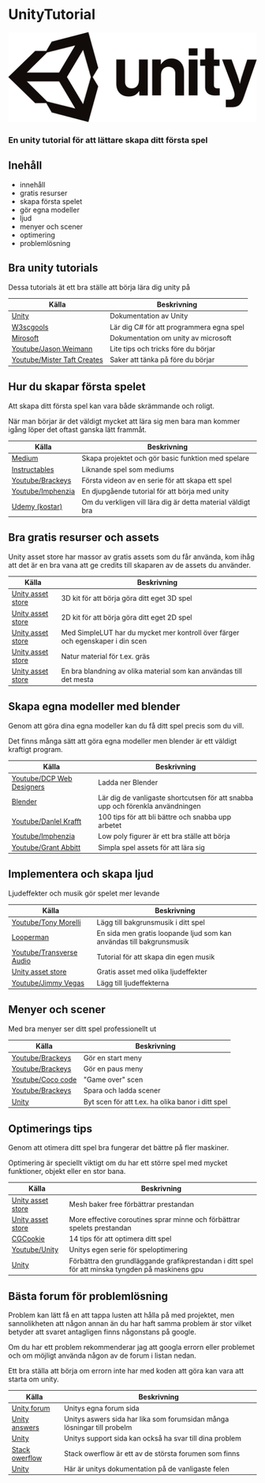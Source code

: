 # UnityTutorial
![Dokcer logo](/images/header.png)
### En unity tutorial för att lättare skapa ditt första spel

## Inehåll
- innehåll
- gratis resurser
- skapa första spelet
- gör egna modeller
- ljud
- menyer och scener
- optimering
- problemlösning

## Bra unity tutorials

Dessa tutorials ät ett bra ställe att börja lära dig unity på

| Källa       | Beskrivning |
| ----------- | ----------- |
| [Unity](https://unity.com/learn/get-started) | Dokumentation av Unity |
| [W3scgools](https://www.w3schools.com/cs/index.php) | Lär dig C# för att programmera egna spel |
| [Mirosoft](https://docs.microsoft.com/en-us/archive/msdn-magazine/2014/august/unity-developing-your-first-game-with-unity-and-csharp) | Dokumentation om unity av microsoft |
| [Youtube/Jason Weimann](https://www.youtube.com/watch?v=XN4tHXvB6D8) | Lite tips och tricks före du börjar |
| [Youtube/Mister Taft Creates](https://www.youtube.com/watch?v=JHxSTsJLdJU) | Saker att tänka på före du börjar |

## Hur du skapar första spelet

Att skapa ditt första spel kan vara både skrämmande och roligt.

När man börjar är det väldigt mycket att lära sig men bara man kommer igång löper det oftast ganska lätt frammåt.

| Källa       | Beskrivning |
| ----------- | ----------- |
| [Medium](https://medium.com/geekculture/create-your-first-game-in-unity-3d-cc9950c73a7f) | Skapa projektet och gör basic funktion med spelare |
| [Instructables](https://www.instructables.com/How-to-make-a-simple-game-in-Unity-3D/) | Liknande spel som mediums |
| [Youtube/Brackeys](https://www.youtube.com/watch?v=IlKaB1etrik) | Första videon av en serie för att skapa ett spel |
| [Youtube/Imphenzia](https://www.youtube.com/watch?v=pwZpJzpE2lQ) | En djupgående tutorial för att börja med unity |
| [Udemy (kostar)](https://www.udemy.com/course/introtounity/) | Om du verkligen vill lära dig är detta material väldigt bra |

## Bra gratis resurser och assets

Unity asset store har massor av gratis assets som du får använda, kom ihåg att det är en bra vana att ge credits till skaparen av de assets du använder.

| Källa       | Beskrivning |
| ----------- | ----------- |
| [Unity asset store](https://assetstore.unity.com/packages/templates/tutorials/3d-game-kit-115747) | 3D kit för att börja göra ditt eget 3D spel |
| [Unity asset store](https://assetstore.unity.com/packages/templates/tutorials/2d-game-kit-107098) | 2D kit för att börja göra ditt eget 2D spel |
| [Unity asset store](https://assetstore.unity.com/packages/vfx/shaders/fullscreen-camera-effects/simple-lut-adjuster-51762) | Med SimpleLUT har du mycket mer kontroll över färger och egenskaper i din scen |
| [Unity asset store](https://assetstore.unity.com/packages/2d/textures-materials/nature/nature-materials-vol-1-21113) | Natur material för t.ex. gräs |
| [Unity asset store](https://assetstore.unity.com/packages/2d/textures-materials/world-materials-free-150182) | En bra blandning av olika material som kan användas till det mesta |

## Skapa egna modeller med blender

Genom att göra dina egna modeller kan du få ditt spel precis som du vill.

Det finns många sätt att göra egna modeller men blender är ett väldigt kraftigt program.

| Källa       | Beskrivning |
| ----------- | ----------- |
| [Youtube/DCP Web Designers](https://www.youtube.com/watch?v=kfh3NlYEDDM) | Ladda ner Blender |
| [Blender](https://docs.blender.org/manual/en/latest/interface/keymap/introduction.html) | Lär dig de vanligaste shortcutsen för att snabba upp och förenkla användningen |
| [Youtube/Danlel Krafft](https://www.youtube.com/watch?v=_9dEqM3H31g) | 100 tips för att bli bättre och snabba upp arbetet |
| [Youtube/Imphenzia](https://www.youtube.com/watch?v=1jHUY3qoBu8) | Low poly figurer är ett bra ställe att börja |
| [Youtube/Grant Abbitt](https://www.youtube.com/watch?v=fEXDylc0Rgg) | Simpla spel assets för att lära sig |

## Implementera och skapa ljud

Ljudeffekter och musik gör spelet mer levande

| Källa       | Beskrivning |
| ----------- | ----------- |
| [Youtube/Tony Morelli](https://www.youtube.com/watch?v=eB3I4l0AED0) | Lägg till bakgrunsmusik i ditt spel |
| [Looperman](https://www.looperman.com/loops) | En sida men gratis loopande ljud som kan användas till bakgrunsmusik |
| [Youtube/Transverse Audio](https://www.youtube.com/watch?v=AheuOqlAMvA) | Tutorial för att skapa din egen musik |
| [Unity asset store](https://assetstore.unity.com/packages/audio/sound-fx/free-sound-effects-pack-155776) | Gratis asset med olika ljudeffekter |
| [Youtube/Jimmy Vegas](https://www.youtube.com/watch?v=JnbDxG04i7c) | Lägg till ljudeffekterna |

## Menyer och scener

Med bra menyer ser ditt spel professionellt ut

| Källa       | Beskrivning |
| ----------- | ----------- |
| [Youtube/Brackeys](https://www.youtube.com/watch?v=zc8ac_qUXQY&t=484s) | Gör en start meny |
| [Youtube/Brackeys](https://www.youtube.com/watch?v=JivuXdrIHK0) | Gör en paus meny |
| [Youtube/Coco code](https://www.youtube.com/watch?v=K4uOjb5p3Io) | "Game over" scen|
| [Youtube/Brackeys](https://www.youtube.com/watch?v=XOjd_qU2Ido) | Spara och ladda scener |
| [Unity](https://docs.unity3d.com/ScriptReference/SceneManagement.SceneManager.LoadScene.html) | Byt scen för att t.ex. ha olika banor i ditt spel |

## Optimerings tips

Genom att otimera ditt spel bra fungerar det bättre på fler maskiner.

Optimering är speciellt viktigt om du har ett större spel med mycket funktioner, objekt eller en stor bana.

| Källa       | Beskrivning |
| ----------- | ----------- |
| [Unity asset store](https://assetstore.unity.com/packages/tools/modeling/mesh-baker-free-31895) | Mesh baker free förbättrar prestandan |
| [Unity asset store](https://assetstore.unity.com/packages/tools/animation/more-effective-coroutines-free-54975) | More effective coroutines sprar minne och förbättrar spelets prestandan |
| [CGCookie](https://cgcookie.com/articles/maximizing-your-unity-games-performance) | 14 tips för att optimera ditt spel |
| [Youtube/Unity](https://www.youtube.com/watch?v=ZRDHEqy2uPI) | Unitys egen serie för speloptimering |
| [Unity](https://docs.unity3d.com/Manual/OptimizingGraphicsPerformance.html) | Förbättra den grundläggande grafikprestandan i ditt spel för att minska tyngden på maskinens gpu |

## Bästa forum för problemlösning

Problem kan lätt få en att tappa lusten att hålla på med projektet, men sannolikheten att någon annan än du har haft samma problem är stor vilket betyder att svaret antagligen finns någonstans på google.

Om du har ett problem rekommenderar jag att googla errorn eller problemet och om möjligt använda någon av de forum i listan nedan.

Ett bra ställa att börja om errorn inte har med koden att göra kan vara att starta om unity.

| Källa       | Beskrivning |
| ----------- | ----------- |
| [Unity forum](https://forum.unity.com) | Unitys egna forum sida |
| [Unity answers](https://answers.unity.com/index.html) | Unitys aswers sida har lika som forumsidan många lösningar till probelm |
| [Unity](https://support.unity.com/hc/en-us/articles/205930539-How-do-I-interpret-a-compiler-error-) | Unitys support sida kan också ha svar till dina problem |
| [Stack owerflow](https://stackoverflow.com/) | Stack owerflow är ett av de största forumen som finns |
| [Unity](https://docs.unity3d.com/Manual/UnityMultiplayerCommonErrors.html) | Här är unitys dokumentation på de vanligaste felen |